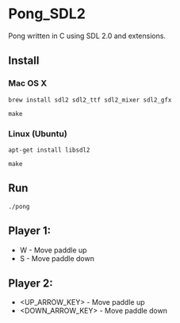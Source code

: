 Pong_SDL2
=========

Pong written in C using SDL 2.0 and extensions.

## Install

### Mac OS X
```
brew install sdl2 sdl2_ttf sdl2_mixer sdl2_gfx

make
```

### Linux (Ubuntu)
```
apt-get install libsdl2

make
```

## Run
```
./pong
```

## Player 1:
  * W - Move paddle up
  * S - Move paddle down

## Player 2:
  * \<UP_ARROW_KEY\>    - Move paddle up
  * \<DOWN_ARROW_KEY\>  - Move paddle down
